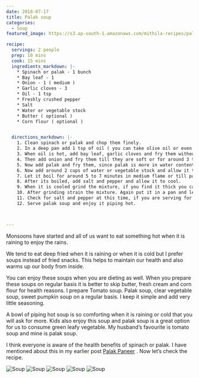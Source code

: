 ```yaml
---
date: 2018-07-17
title: Palak soup 
categories:
  - Soup
featured_image: https://s3.ap-south-1.amazonaws.com/mithila-recipes/palak_soup6_small.jpg

recipe:
  servings: 2 people
  prep: 10 mins
  cook: 15 mins 
  ingredients_markdown: |-
    * Spinach or palak - 1 bunch
    * Bay leaf - 1 
    * Onion - 1 ( medium )
    * Garlic cloves - 3 
    * Oil - 1 tsp
    * Freshly crushed pepper
    * Salt 
    * Water or vegetable stock
    * Butter ( optional )
    * Corn flour ( optional )


  directions_markdown: |-
    1. Clean spinach or palak and chop them finely.
    2. In a deep pan add 1 tsp of oil ( you can take olive oil or even butter also I have taken normal refined oil )
    3. When oil is hot, add bay leaf, garlic cloves and fry them without burning them.
    4. Then add onion and fry them till they are soft or for around 3 to 4 mins in medium flame.
    5. Now add palak and fry them, since palak is more in water content it shrinks quickly or reduces in volume.
    6. Now add around 2 cups of water or vegetable stock and allow it to cook.
    7. Let it boil for around 5 to 7 minutes in medium flame or till palak is cooked.
    8. After its boiled, add salt and pepper and allow it to cool.
    9. When it is cooled grind the mixture, if you find it thick you can add more water or vegetable stock.
    10. After grinding strain the mixture. Again put it in a pan and let it come to a single boil.
    11. Check for salt and pepper at this time, if you are serving for kids you can add butter. If the soup is too thin you can add cornflour slurry to give it a thick consistency.
    12. Serve palak soup and enjoy it piping hot. 



---
```

Monsoons have started and all of us want to eat something hot when it is raining to enjoy the rains. 

We tend to eat deep fried when it is raining or when it is cold but I prefer soups instead of fried snacks. This helps to maintain our health and also warms up our body from inside. 

You can enjoy these soups when you are dieting as well. When you prepare these soups on regular basis it is better to skip butter, fresh cream and corn flour for health reasons. I prepare Tomato soup. Palak soup, clear vegetable soup, sweet pumpkin soup on a regular basis. I keep it simple and add very little seasoning.
 
A bowl of piping hot soup is so comforting when it is raining or cold that you will ask for more. Kids also enjoy this soup and palak soup is a great option for us to consume green leafy vegetable. My husband’s favourite is tomato soup and mine is palak soup. 

I think everyone is aware of the health benefits of spinach or palak. I have mentioned about this in my earlier post [Palak Paneer](https://www.mithilaas.com/sabji/2018/03/05/palak-paneer/)
. Now let’s check the recipe.

![Soup](https://s3.ap-south-1.amazonaws.com/mithila-recipes/palak_soup4_small.jpg)
![Soup](https://s3.ap-south-1.amazonaws.com/mithila-recipes/palak_soup1_small.jpg)
![Soup](https://s3.ap-south-1.amazonaws.com/mithila-recipes/palak_soup2_small.jpg)
![Soup](https://s3.ap-south-1.amazonaws.com/mithila-recipes/palak_soup3_small.jpg)
![Soup](https://s3.ap-south-1.amazonaws.com/mithila-recipes/palak_soup5_small.jpg)





